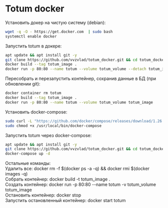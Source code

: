 # Totum docker
Установить докер на чистую систему (debian):
```sh
wget -q -O - https://get.docker.com  | sudo bash
systemctl enable docker
```

Запустить totum в докере:
```sh
apt update && apt install git -y
git clone https://github.com/vvzvlad/totum_docker.git && cd totum_docker
docker build --tag totum_image .
docker run -p 80:80 --name totum --volume totum_volume --detach totum_image
```

Пересобрать и перезапустить контейнер, сохранив данные в БД (при обновлении git):  
```sh
docker container rm totum  
docker build --tag totum_image .  
docker run -p 80:80 --name totum --volume totum_volume totum_image  
```

Установить docker-compose:
```sh
sudo curl -L "https://github.com/docker/compose/releases/download/1.26.2/docker-compose-$(uname -s)-$(uname -m)" -o /usr/local/bin/docker-compose
sudo chmod +x /usr/local/bin/docker-compose
```

Запустить totum через docker-compose:
```sh
apt update && apt install git -y
git clone https://github.com/vvzvlad/totum_docker.git && cd totum_docker
docker-compose up -d
```


Остальные команды:  
Удалить все: docker rm -f $(docker ps -a -q) && docker rmi $(docker images -q)  
Собрать контейнер: docker build -t totum_image .  
Создать контейнер: docker run -p 80:80 --name totum -v totum_volume totum_image   
Остановить контейнер: docker stop   
Запустить остановленный контейнер: docker start totum  
